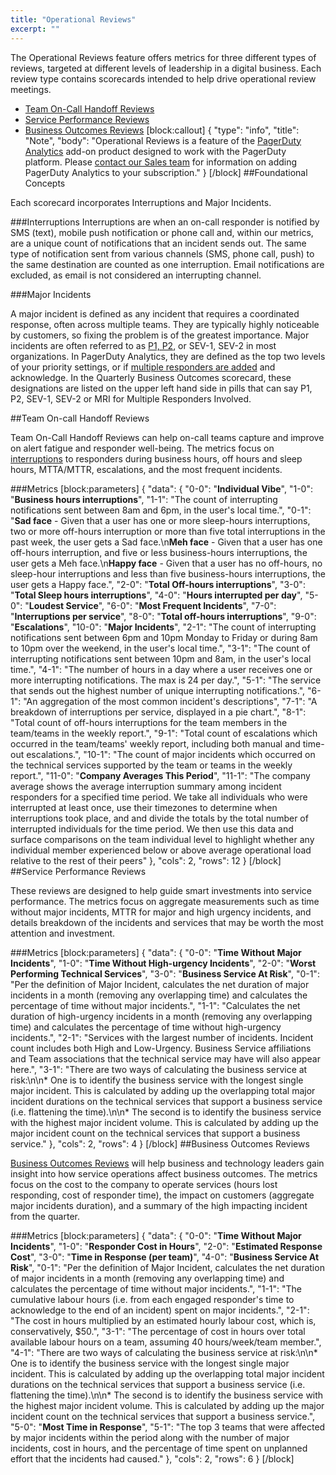 ```yaml
---
title: "Operational Reviews"
excerpt: ""
---
```

The Operational Reviews feature offers metrics for three different types of reviews, targeted at different levels of leadership in a digital business. Each review type contains scorecards intended to help drive operational review meetings. 

- [Team On-Call Handoff Reviews](/docs/operational-reviews#section-team-on-call-handoff-reviews)
- [Service Performance Reviews](/docs/operational-reviews#section-service-performance-reviews)
- [Business Outcomes Reviews](/docs/operational-reviews#section-business-outcomes-reviews)
[block:callout]
{
  "type": "info",
  "title": "Note",
  "body": "Operational Reviews is a feature of the [PagerDuty Analytics](https://support.pagerduty.com/docs/pagerduty-analytics) add-on product designed to work with the PagerDuty platform. Please [contact our Sales team](https://www.pagerduty.com/contact-sales/) for information on adding PagerDuty Analytics to your subscription."
}
[/block]
##Foundational Concepts

Each scorecard incorporates Interruptions and Major Incidents.

###Interruptions
Interruptions are when an on-call responder is notified by SMS (text), mobile push notification or phone call and, within our metrics, are a unique count of notifications that an incident sends out. The same type of notification sent from various channels (SMS, phone call, push) to the same destination are counted as one interruption. Email notifications are excluded, as email is not considered an interrupting channel.

###Major Incidents

A major incident is defined as any incident that requires a coordinated response, often across multiple teams. They are typically highly noticeable by customers, so fixing the problem is of the greatest importance. Major incidents are often referred to as [P1, P2](https://support.pagerduty.com/docs/incident-priority), or SEV-1, SEV-2 in most organizations. In PagerDuty Analytics, they are defined as the top two levels of your priority settings, or if [multiple responders are added](https://support.pagerduty.com/docs/mobilizing-a-response#section-add-responders) and acknowledge. In the Quarterly Business Outcomes scorecard, these designations are listed on the upper left hand side in pills that can say P1, P2, SEV-1, SEV-2 or MRI for Multiple Responders Involved.

##Team On-call Handoff Reviews

Team On-Call Handoff Reviews can help on-call teams capture and improve on alert fatigue and responder well-being. The metrics focus on [interruptions](/docs/operational-reviews#section-interruptions) to responders during business hours, off hours and sleep hours, MTTA/MTTR, escalations, and the most frequent incidents.

###Metrics
[block:parameters]
{
  "data": {
    "0-0": "**Individual Vibe**",
    "1-0": "**Business hours interruptions**",
    "1-1": "The count of interrupting notifications sent between 8am and 6pm, in the user's local time.",
    "0-1": "**Sad face** - Given that a user has one or more sleep-hours interruptions, two or more off-hours interruption or more than five total interruptions in the past week, the user gets a Sad face.\n**Meh face** - Given that a user has one off-hours interruption, and five or less business-hours interruptions, the user gets a Meh face.\n**Happy face** - Given that a user has no off-hours, no sleep-hour interruptions and less than five business-hours interruptions, the user gets a Happy face.",
    "2-0": "**Total Off-hours interruptions**",
    "3-0": "**Total Sleep hours interruptions**",
    "4-0": "**Hours interrupted per day**",
    "5-0": "**Loudest Service**",
    "6-0": "**Most Frequent Incidents**",
    "7-0": "**Interruptions per service**",
    "8-0": "**Total off-hours interruptions**",
    "9-0": "**Escalations**",
    "10-0": "**Major Incidents**",
    "2-1": "The count of interrupting notifications sent between 6pm and 10pm Monday to Friday or during 8am to 10pm over the weekend, in the user's local time.",
    "3-1": "The count of interrupting notifications sent between 10pm and 8am, in the user's local time.",
    "4-1": "The number of hours in a day where a user receives one or more interrupting notifications. The max is 24 per day.",
    "5-1": "The service that sends out the highest number of unique interrupting notifications.",
    "6-1": "An aggregation of the most common incident's descriptions",
    "7-1": "A breakdown of interruptions per service, displayed in a pie chart.",
    "8-1": "Total count of off-hours interruptions for the team members in the team/teams in the weekly report.",
    "9-1": "Total count of escalations which occurred in the team/teams' weekly report, including both manual and time-out escalations.",
    "10-1": "The count of major incidents which occurred on the technical services supported by the team or teams in the weekly report.",
    "11-0": "**Company Averages This Period**",
    "11-1": "The company average shows the average interruption summary among incident responders for a specified time period. We take all individuals who were interrupted at least once, use their timezones to determine when interruptions took place, and and divide the totals by the total number of interrupted individuals for the time period. We then use this data and surface comparisons on the team individual level to highlight whether any individual member experienced below or above average operational load relative to the rest of their peers"
  },
  "cols": 2,
  "rows": 12
}
[/block]
##Service Performance Reviews

These reviews are designed to help guide smart investments into service performance. The metrics focus on aggregate measurements such as time without major incidents, MTTR for major and high urgency incidents, and details breakdown of the incidents and services that may be worth the most attention and investment. 

###Metrics
[block:parameters]
{
  "data": {
    "0-0": "**Time Without Major Incidents**",
    "1-0": "**Time Without High-urgency Incidents**",
    "2-0": "**Worst Performing Technical Services**",
    "3-0": "**Business Service At Risk**",
    "0-1": "Per the definition of Major Incident, calculates the net duration of major incidents in a month (removing any overlapping time) and calculates the percentage of time without major incidents.",
    "1-1": "Calculates the net duration of high-urgency incidents in a month (removing any overlapping time) and calculates the percentage of time without high-urgency incidents.",
    "2-1": "Services with the largest number of incidents. Incident count includes both High and Low-Urgency. Business Service affiliations and Team associations that the technical service may have will also appear here.",
    "3-1": "There are two ways of calculating the business service at risk:\n\n* One is to identify the business service with the longest single major incident. This is calculated by adding up the overlapping total major incident durations on the technical services that support a business service (i.e. flattening the time).\n\n* The second is to identify the business service with the highest major incident volume. This is calculated by adding up the major incident count on the technical services that support a business service."
  },
  "cols": 2,
  "rows": 4
}
[/block]
##Business Outcomes Reviews

[Business Outcomes Reviews](doc:business-services) will help business and technology leaders gain insight into how service operations affect business outcomes. The metrics focus on the cost to the company to operate services (hours lost responding, cost of responder time), the impact on customers (aggregate major incidents duration), and a summary of the high impacting incident from the quarter. 

###Metrics
[block:parameters]
{
  "data": {
    "0-0": "**Time Without Major Incidents**",
    "1-0": "**Responder Cost in Hours**",
    "2-0": "**Estimated Response Cost**",
    "3-0": "**Time in Response (per team)**",
    "4-0": "**Business Service At Risk**",
    "0-1": "Per the definition of Major Incident, calculates the net duration of major incidents in a month (removing any overlapping time) and calculates the percentage of time without major incidents.",
    "1-1": "The cumulative labour hours (i.e. from each engaged responder's time to acknowledge to the end of an incident) spent on major incidents.",
    "2-1": "The cost in hours multiplied by an estimated hourly labour cost, which is, conservatively, $50.",
    "3-1": "The percentage of cost in hours over total available labour hours on a team, assuming 40 hours/week/team member.",
    "4-1": "There are two ways of calculating the business service at risk:\n\n* One is to identify the business service with the longest single major incident. This is calculated by adding up the overlapping total major incident durations on the technical services that support a business service (i.e. flattening the time).\n\n* The second is to identify the business service with the highest major incident volume. This is calculated by adding up the major incident count on the technical services that support a business service.",
    "5-0": "**Most Time in Response**",
    "5-1": "The top 3 teams that were affected by major incidents within the period along with the number of major incidents, cost in hours, and the percentage of time spent on unplanned effort that the incidents had caused."
  },
  "cols": 2,
  "rows": 6
}
[/block]